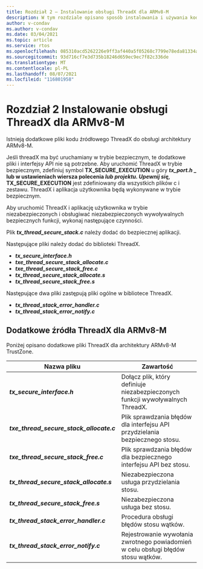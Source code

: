 ```yaml
---
title: Rozdział 2 — Instalowanie obsługi ThreadX dla ARMv8-M
description: W tym rozdziale opisano sposób instalowania i używania kodu źródłowego ThreadX dla architektury ARMv8-M.
author: v-condav
ms.author: v-condav
ms.date: 03/04/2021
ms.topic: article
ms.service: rtos
ms.openlocfilehash: 085310acd5262226e9ff3af440a5f05268c7799e78eda81334a13b736222b95c
ms.sourcegitcommit: 93d716cf7e3d735b18246d659ec9ec7f82c336de
ms.translationtype: MT
ms.contentlocale: pl-PL
ms.lasthandoff: 08/07/2021
ms.locfileid: "116801958"
---
```

#  <a name="chapter-2--installing-threadx-support-for-armv8-m"></a>Rozdział 2 Instalowanie obsługi ThreadX dla ARMv8-M

Istnieją dodatkowe pliki kodu źródłowego ThreadX do obsługi architektury ARMv8-M.

Jeśli threadX ma być uruchamiany w trybie bezpiecznym, te dodatkowe pliki i interfejsy API nie są potrzebne. Aby uruchomić ThreadX w trybie bezpiecznym, zdefiniuj symbol **TX_SECURE_EXECUTION** u góry **_tx_port.h_ _ lub w ustawieniach wiersza polecenia *lub projektu. Upewnij się,* TX_SECURE_EXECUTION** jest zdefiniowany dla wszystkich plików c i zestawu. ThreadX i aplikacja użytkownika będą wykonywane w trybie bezpiecznym.

Aby uruchomić ThreadX i aplikację użytkownika w trybie niezabezpieczonych i obsługiwać niezabezpieczonych wywoływalnych bezpiecznych funkcji, wykonaj następujące czynności.

Plik ***tx_thread_secure_stack.c*** należy dodać do bezpiecznej aplikacji.

Następujące pliki należy dodać do biblioteki ThreadX.

- ***tx_secure_interface.h***
- ***txe_thread_secure_stack_allocate.c***
- ***txe_thread_secure_stack_free.c***
- ***tx_thread_secure_stack_allocate.s***
- ***tx_thread_secure_stack_free.s***

Następujące dwa pliki zastępują pliki ogólne w bibliotece ThreadX.

- ***tx_thread_stack_error_handler.c***
- ***tx_thread_stack_error_notify.c***

## <a name="additional-threadx-sources-for-armv8-m"></a>Dodatkowe źródła ThreadX dla ARMv8-M

Poniżej opisano dodatkowe pliki ThreadX dla architektury ARMv8-M TrustZone.

  | **Nazwa pliku**                            | **Zawartość**                                                        |
  |------------------------------------------|---------------------------------------------------------------------|
  | ***tx_secure_interface.h***              | Dołącz plik, który definiuje niezabezpieczonych funkcji wywoływalnych ThreadX. |
  | ***txe_thread_secure_stack_allocate.c*** |  Plik sprawdzania błędów dla interfejsu API przydzielania bezpiecznego stosu. |
  | ***txe_thread_secure_stack_free.c***     |  Plik sprawdzania błędów dla bezpiecznego interfejsu API bez stosu. |
  | ***tx_thread_secure_stack_allocate.s***  |  Niezabezpieczona usługa przydzielania stosu. |
  | ***tx_thread_secure_stack_free.s***      |  Niezabezpieczona usługa bez stosu. |
  | ***tx_thread_stack_error_handler.c***    |  Procedura obsługi błędów stosu wątków. |
  | ***tx_thread_stack_error_notify.c***     |  Rejestrowanie wywołania zwrotnego powiadomień w celu obsługi błędów stosu wątków. |
